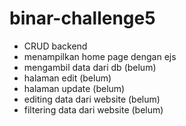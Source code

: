 # binar-challenge5

- CRUD backend
- menampilkan home page dengan ejs
- mengambil data dari db (belum)
- halaman edit (belum)
- halaman update (belum)
- editing data dari website (belum)
- filtering data dari website (belum)
